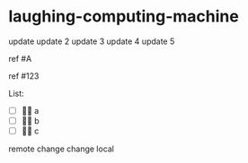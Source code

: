 # laughing-computing-machine

update
update 2
update 3
update 4
update 5

ref #A

ref #123

List:
- [ ] :running_man: a
- [ ] :running_man: b
- [ ] :running_man: c

remote change
change local
